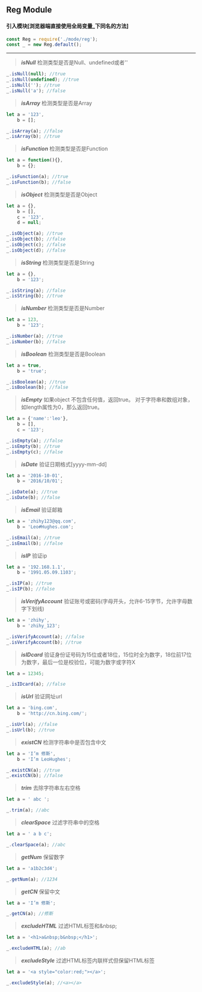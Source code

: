 ## Reg Module

#### 引入模块[浏览器端直接使用全局变量_下同名的方法]

```js
const Reg = require('./mode/reg');
const _ = new Reg.default();
```

***

>***isNull***
>检测类型是否是Null、undefined或者''

```js
_.isNull(null); //true
_.isNull(undefined); //true
_.isNull(''); //true
_.isNull('a'); //false
```

>***isArray***
>检测类型是否是Array

```js
let a = '123',
    b = [];

_.isArray(a); //false
_.isArray(b); //true
```

>***isFunction***
>检测类型是否是Function

```js
let a = function(){},
    b = {};

_.isFunction(a); //true
_.isFunction(b); //false
```

>***isObject***
>检测类型是否是Object

```js
let a = {},
    b = [],
    c = '123',
    d = null;

_.isObject(a); //true
_.isObject(b); //false
_.isObject(c); //false
_.isObject(d); //false
```

>***isString***
>检测类型是否是String

```js
let a = {},
    b = '123';

_.isString(a); //false
_.isString(b); //true
```

>***isNumber***
>检测类型是否是Number

```js
let a = 123,
    b = '123';

_.isNumber(a); //true
_.isNumber(b); //false
```

>***isBoolean***
>检测类型是否是Boolean

```js
let a = true,
    b = 'true';

_.isBoolean(a); //true
_.isBoolean(b); //false
```

>***isEmpty***
>如果object 不包含任何值，返回true。 对于字符串和数组对象，如length属性为0，那么返回true。

```js
let a = {'name':'leo'},
    b = [],
    c = '123';

_.isEmpty(a); //false
_.isEmpty(b); //true
_.isEmpty(c); //false
```

>***isDate***
>验证日期格式[yyyy-mm-dd]

```js
let a = '2016-10-01',
    b = '2016/10/01';

_.isDate(a); //true
_.isDate(b); //false
```

>***isEmail***
>验证邮箱

```js
let a = 'zhihy123@qq.com',
    b = 'Leo#Hughes.com';

_.isEmail(a); //true
_.isEmail(b); //false
```

>***isIP***
>验证ip

```js
let a = '192.168.1.1',
    b = '1991.05.09.1103';

_.isIP(a); //true
_.isIP(b); //false
```

>***isVerifyAccount***
>验证账号或密码(字母开头，允许6-15字节，允许字母数字下划线)

```js
let a = 'zhihy',
    b = 'zhihy_123';

_.isVerifyAccount(a); //false
_.isVerifyAccount(b); //true
```

>***isIDcard***
>验证身份证号码为15位或者18位，15位时全为数字，18位前17位为数字，最后一位是校验位，可能为数字或字符X

```js
let a = 12345;

_.isIDcard(a); //false
```

>***isUrl***
>验证网址url

```js
let a = 'bing.com',
    b = 'http://cn.bing.com/';

_.isUrl(a); //false
_.isUrl(b); //true
```

>***existCN***
>检测字符串中是否包含中文

```js
let a = 'I’m 修斯',
    b = 'I’m LeoHughes';

_.existCN(a); //true
_.existCN(b); //false
```

>***trim***
>去除字符串左右空格

```js
let a = ' abc ';

_.trim(a); //abc
```

>***clearSpace***
>过滤字符串中的空格

```js
let a = ' a b c';

_.clearSpace(a); //abc
```

>***getNum***
>保留数字

```js
let a = 'a1b2c3d4';

_.getNum(a); //1234
```

>***getCN***
>保留中文

```js
let a = 'I’m 修斯';

_.getCN(a); //修斯
```

>***excludeHTML***
>过滤HTML标签和\&nbsp;

```js
let a = '<h1>a&nbsp;b&nbsp;</h1>';

_.excludeHTML(a); //ab
```

>***excludeStyle***
>过滤HTML标签内联样式但保留HTML标签

```js
let a = '<a style="color:red;"></a>';

_.excludeStyle(a); //<a></a>
```
